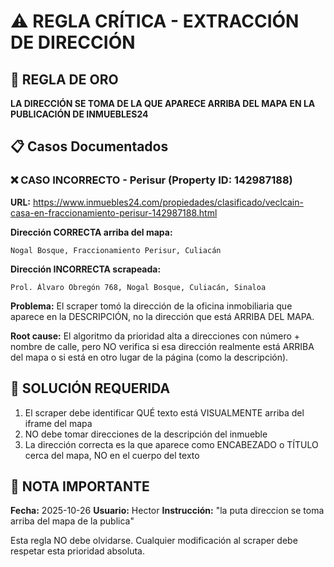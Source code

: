 # ⚠️ REGLA CRÍTICA - EXTRACCIÓN DE DIRECCIÓN

## 🎯 REGLA DE ORO

**LA DIRECCIÓN SE TOMA DE LA QUE APARECE ARRIBA DEL MAPA EN LA PUBLICACIÓN DE INMUEBLES24**

## 📋 Casos Documentados

### ❌ CASO INCORRECTO - Perisur (Property ID: 142987188)

**URL:** https://www.inmuebles24.com/propiedades/clasificado/veclcain-casa-en-fraccionamiento-perisur-142987188.html

**Dirección CORRECTA arriba del mapa:**
```
Nogal Bosque, Fraccionamiento Perisur, Culiacán
```

**Dirección INCORRECTA scrapeada:**
```
Prol. Álvaro Obregón 768, Nogal Bosque, Culiacán, Sinaloa
```

**Problema:** El scraper tomó la dirección de la oficina inmobiliaria que aparece en la DESCRIPCIÓN, no la dirección que está ARRIBA DEL MAPA.

**Root cause:** El algoritmo da prioridad alta a direcciones con número + nombre de calle, pero NO verifica si esa dirección realmente está ARRIBA del mapa o si está en otro lugar de la página (como la descripción).

## 🔧 SOLUCIÓN REQUERIDA

1. El scraper debe identificar QUÉ texto está VISUALMENTE arriba del iframe del mapa
2. NO debe tomar direcciones de la descripción del inmueble
3. La dirección correcta es la que aparece como ENCABEZADO o TÍTULO cerca del mapa, NO en el cuerpo del texto

## 📝 NOTA IMPORTANTE

**Fecha:** 2025-10-26
**Usuario:** Hector
**Instrucción:** "la puta direccion se toma arriba del mapa de la publica"

Esta regla NO debe olvidarse. Cualquier modificación al scraper debe respetar esta prioridad absoluta.
